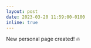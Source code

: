 ```yaml
---
layout: post
date: 2023-03-20 11:59:00-0100
inline: true
---
```


New personal page created! :fire:
